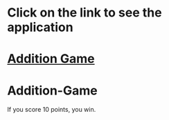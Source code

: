 # Click on the link to see the application
# [Addition Game](https://venish-karan.github.io/Addition-Game/)
# Addition-Game
If you score 10 points, you win.
